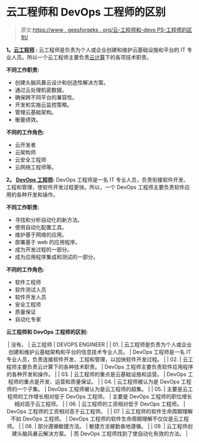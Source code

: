 # 云工程师和 DevOps 工程师的区别

> 原文:[https://www . geesforgeks . org/云-工程师和-devo PS-工程师的区别/](https://www.geeksforgeeks.org/difference-between-cloud-engineer-and-devops-engineer/)

**1。[云工程师](https://www.geeksforgeeks.org/skills-required-to-become-a-cloud-engineer/) :**
云工程师是负责为个人或企业创建和维护云基础设施和平台的 IT 专业人员。所以一个云工程师主要负责[云计算](https://www.geeksforgeeks.org/cloud-computing/)下的各项技术职责。

**不同工作职责:**

*   创建头脑风暴云设计和创造性解决方案。
*   通过云处理机密数据。
*   确保跨不同平台的兼容性。
*   开发和实施云监控策略。
*   管理云基础架构。
*   衡量绩效。

**不同的工作角色:**

*   云开发者
*   云架构师
*   云安全工程师
*   云网络工程师等。

**2。 [DevOps 工程师](https://www.geeksforgeeks.org/how-to-become-a-devops-engineer-a-complete-roadmap/):**
DevOps 工程师是一名 IT 专业人员，负责衔接软件开发、工程和管理，使软件开发过程更快。所以，一个 DevOps 工程师主要负责软件应用的各种开发和操作。

**不同工作职责:**

*   寻找和分析自动化的新方法。
*   使用自动化配置工具。
*   维护基于网络的应用。
*   部署基于 web 的应用程序。
*   成为开发过程的一部分。
*   成为应用程序集成和测试的一部分。

**不同的工作角色:**

*   软件工程师
*   软件测试人员
*   软件开发人员
*   安全工程师
*   质量保证
*   自动化专家

**云工程师和 DevOps 工程师的区别:**

<center>

| 没有。 | 云工程师 | DEVOPS ENGINEER |
| 01. | 云工程师是负责为个人或企业创建和维护云基础架构和平台的信息技术专业人员。 | DevOps 工程师是一名 IT 专业人员，负责连接软件开发、工程和管理，以加快软件开发过程。 |
| 02. | 云工程师主要负责云计算下的各种技术职责。 | DevOps 工程师主要负责软件应用程序的各种开发和操作。 |
| 03. | 云工程师的重点是云基础设施和运营。 | DevOps 工程师的重点是开发、运营和质量保证。 |
| 04. | 云工程师被认为是 DevOps 工程师的一个子集。 | DevOps 工程师被认为是云工程师的超集。 |
| 05. | 主要是云工程师的工作增长相对低于 DevOps 工程师。 | 主要是 DevOps 工程师的职位增长相对高于云工程师。 |
| 06. | 云工程师的工资相对低于 DevOps 工程师。 | DevOps 工程师的工资相对高于云工程师。 |
| 07. | 云工程师的软件生命周期理解不如 DevOps 工程师。 | DevOps 工程师的软件生命周期理解不仅仅是云工程师。 |
| 08. | 部分遵循敏捷方法。 | 敏捷方法被勤奋地遵循。 |
| 09. | 云工程师创建头脑风暴云解决方案。 | 而 DevOps 工程师找到了使自动化有效的方法。 |

</center>